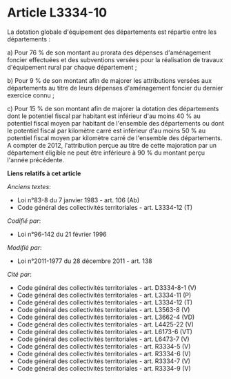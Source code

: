 # Article L3334-10

La dotation globale d'équipement des départements est répartie entre les départements : 

a) Pour 76 % de son montant au prorata des dépenses d'aménagement foncier effectuées et des subventions versées pour la
réalisation de travaux d'équipement rural par chaque département ;

b) Pour 9 % de son montant afin de majorer les attributions versées aux départements au titre de leurs dépenses d'aménagement
foncier du dernier exercice connu ;

c) Pour 15 % de son montant afin de majorer la dotation des départements dont le potentiel fiscal par habitant est inférieur
d'au moins 40 % au potentiel fiscal moyen par habitant de l'ensemble des départements ou dont le potentiel fiscal par
kilomètre carré est inférieur d'au moins 50 % au potentiel fiscal moyen par kilomètre carré de l'ensemble des départements. A
compter de 2012, l'attribution perçue au titre de cette majoration par un département éligible ne peut être inférieure à 90 %
du montant perçu l'année précédente.

**Liens relatifs à cet article**

_Anciens textes_:

  - Loi n°83-8 du 7 janvier 1983 - art. 106 (Ab)
  - Code général des collectivités territoriales - art. L3334-12 (T)

_Codifié par_:

  - Loi n°96-142 du 21 février 1996

_Modifié par_:

  - Loi n°2011-1977 du 28 décembre 2011 - art. 138

_Cité par_:

  - Code général des collectivités territoriales - art. D3334-8-1 (V)
  - Code général des collectivités territoriales - art. L3334-11 (P)
  - Code général des collectivités territoriales - art. L3334-12 (T)
  - Code général des collectivités territoriales - art. L3563-8 (V)
  - Code général des collectivités territoriales - art. L3662-4 (VD)
  - Code général des collectivités territoriales - art. L4425-22 (V)
  - Code général des collectivités territoriales - art. L6173-6 (VT)
  - Code général des collectivités territoriales - art. L6473-7 (V)
  - Code général des collectivités territoriales - art. R3334-5 (V)
  - Code général des collectivités territoriales - art. R3334-6 (V)
  - Code général des collectivités territoriales - art. R3334-7 (V)
  - Code général des collectivités territoriales - art. R3334-9 (V)
